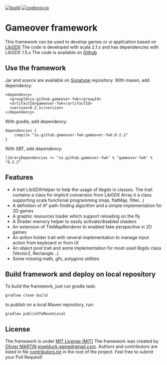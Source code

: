 [![build](https://travis-ci.org/gameover-fwk/gameover-fwk.svg?branch=master)](https://travis-ci.org/gameover-fwk/gameover-fwk) [![codecov.io](https://codecov.io/github/gameover-fwk/gameover-fwk/coverage.svg?branch=master)](https://codecov.io/github/gameover-fwk/gameover-fwk?branch=master)


# Gameover framework
This framework can be used to develop games or ui application based on [LibGDX](https://libgdx.badlogicgames.com)
The code is developed with scala 2.1.x and has dependencies with LibGDX 1.5.x
The code is available on [Github](https://github.com/gameover-fwl/gameover-fwk)

## Use the framework
Jar and source are available on [Sonatype](http://www.sonatype.org/) repository.
With maven, add dependency:
```
<dependency>
  <groupId>io.github.gameover-fwk</groupId>
  <artifactId>gameover-fwk</artifactId>
  <version>0.2.1</version>
</dependency>
```

With gradle, add dependency:
```
dependencies {
    compile "io.github.gameover-fwk:gameover-fwk:0.2.2"
}
```

With SBT, add dependency:
```
libraryDependencies += "io.github.gameover-fwk" % "gameover-fwk" % "0.2.2"
```

## Features
* A trait LibGDXHelper to help the usage of libgdx in classes. The trait contains a class for implicit conversion from LibGDX Array ti a class supporting scala functional programming (map, flatMap, filter...)
* A definition of A* path-finding algorithm and a simple implementation for 2D games
* A graphic resources loader which support reloading on the fly
* A Shader memory helper to easily activate/disabled shaders
* An extension of TileMapRenderer to enabled fake perspective in 2D games
* An action holder trait with several implementation to manage input action from keyboard or from UI
* An object pool trait and some implementation for most used libgdx class (Vector2, Rectangle...)
* Some missing math, gfx, polygons utilities

## Build framework and deploy on local repository
To build the framework, just run gradle task:
```
gradlew clean build
```

to publish on a local Maven repository, run:
```
gradlew publishToMavenLocal
```

## License
The framework is under [MIT License (MIT)](https://en.wikipedia.org/wiki/MIT_License)
The framework was created by [Olivier MARTIN](http://gameover.co.in) <pixelduck.game@gmail.com>.
Authors and contributors are listed in file [contributors.txt](contributors.txt) in the root of the project.
Feel free to submit your Pull Request!
